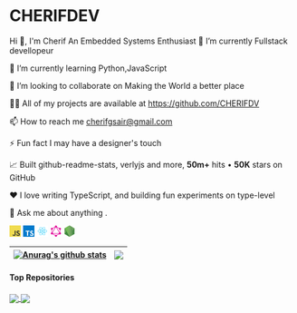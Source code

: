 # CHERIFDEV

Hi 👋, I'm Cherif
An Embedded Systems Enthusiast
🔭 I’m currently Fullstack devellopeur

🌱 I’m currently learning Python,JavaScript

👯 I’m looking to collaborate on Making the World a better place

👨‍💻 All of my projects are available at https://github.com/CHERIFDV

📫 How to reach me cherifgsair@gmail.com

⚡ Fun fact I may have a designer's touch

📈 Built github-readme-stats, verlyjs and more, **50m+** hits • **50K** stars on GitHub

❤️ I love writing TypeScript, and building fun experiments on type-level

💬 Ask me about anything .

<code><img height="20" alt="javascript" src="https://raw.githubusercontent.com/github/explore/80688e429a7d4ef2fca1e82350fe8e3517d3494d/topics/javascript/javascript.png"></code>
<code><img height="20" alt="typescript" src="https://raw.githubusercontent.com/github/explore/80688e429a7d4ef2fca1e82350fe8e3517d3494d/topics/typescript/typescript.png"></code>
<code><img height="20" alt="react" src="https://raw.githubusercontent.com/github/explore/80688e429a7d4ef2fca1e82350fe8e3517d3494d/topics/react/react.png"></code>
<code><img height="20" alt="graphql" src="https://raw.githubusercontent.com/github/explore/5c058a388828bb5fde0bcafd4bc867b5bb3f26f3/topics/graphql/graphql.png"></code>
<code><img height="20" alt="nodejs" src="https://raw.githubusercontent.com/github/explore/80688e429a7d4ef2fca1e82350fe8e3517d3494d/topics/nodejs/nodejs.png"></code>    


| <a href="https://github.com/CHERIFDEV/github-readme-stats"><img align="center" src="https://github-readme-stats.vercel.app/api?username=CHERIFDEV&show_icons=true&include_all_commits=true&theme=buefy&hide_border=true" alt="Anurag's github stats" /></a> | <a href="https://github.com/CHERIFDEV/github-readme-stats"><img align="center" src="https://github-readme-stats.vercel.app/api/top-langs/?username=CHERIFDEV&layout=compact&theme=buefy&hide_border=true" /></a> |
| ------------- | ------------- |

#### Top Repositories


<a href="https://github.com/CHERIFDEV/github-readme-stats">
  <img align="center" src="https://github-readme-stats.vercel.app/api/pin/?username=CHERIFDEV&repo=github-readme-stats&theme=buefy" />
</a>
<a href="https://github.com/CHERIFDEV/CHERIFDEV.github.io">
  <img align="center" src="https://github-readme-stats.vercel.app/api/pin/?username=CHERIFDEV&repo=CHERIFDEV.github.io&theme=buefy" />
</a>
